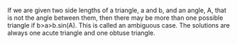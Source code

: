 If we are given two side lengths of a triangle, a and b, and an angle,
A, that is not the angle between them, then there may be more than one
possible triangle if b\>a\>b.sin(A). This is called an ambiguous case.
The solutions are always one acute triangle and one obtuse triangle.
